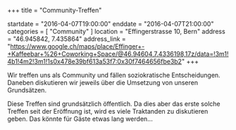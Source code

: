 +++
title = "Community-Treffen"

startdate = "2016-04-07T19:00:00"
enddate = "2016-04-07T21:00:00"
categories = [ "Community" ]
location = "Effingerstrasse 10, Bern"
address = "46.945842, 7.435864"
address_link = "https://www.google.ch/maps/place/Effinger+-+Kaffeebar+%26+Coworking+Space/@46.94604,7.4336198,17z/data=!3m1!4b1!4m2!3m1!1s0x478e39bf613a53f7:0x30f7464656fbe3b2"
+++

Wir treffen uns als Community und fällen soziokratische Entscheidungen. Daneben diskutieren wir jeweils über die Umsetzung von unseren Grundsätzen.

Diese Treffen sind grundsätzlich öffentlich. Da dies aber das erste solche Treffen seit der Eröffnung ist, wird es viele Traktanden zu diskutieren geben. Das könnte für Gäste etwas lang werden...